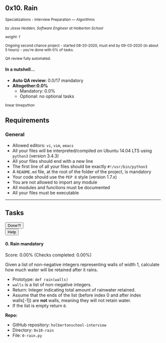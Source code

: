 <article class=""><div id="jigsaw-shortcut-lists"></div><h1 class="gap">0x10. Rain</h1><div id="project_id" style="display: none" data-project-id="508"></div><p class="sm-gap"><small><i class="fa fa-folder-open"></i> Specializations - Interview Preparation ― Algorithms </small></p><p><em><small><i class="fa fa-user"></i> by Jesse Hedden, Software Engineer at Holberton School </small></em></p><p><em><small><i class="fa fa-cogs"></i> weight: 1 </small></em></p><p><small><i class="fa fa-calendar"></i> Ongoing second chance project - started 08-20-2020, must end by 09-03-2020 (in about 5 hours) - you're done with <span id="student_task_done_percentage">0</span>% of tasks. </small></p><p><small><i class="fa fa-check-square"></i> QA review fully automated. </small></p><div class="gap clean well"><h4>In a nutshell…</h4><ul><li><strong>Auto QA review:</strong>	0.0/17 mandatory	</li><li><strong>Altogether:</strong><strong>0.0%</strong><ul><li>Mandatory: 0.0%</li><li>Optional: no optional tasks</li></ul></li></ul></div><p><small><i class="fa fa-tags"></i><span class="badge badge-tag">linear time</span><span class="badge badge-tag">python</span></small></p><article id="description" class="gap formatted-content"><h2>Requirements</h2><h3>General</h3><ul><li>Allowed editors: <code>vi</code>, <code>vim</code>, <code>emacs</code></li><li>All your files will be interpreted/compiled on Ubuntu 14.04 LTS using <code>python3</code> (version 3.4.3)</li><li>All your files should end with a new line</li><li>The first line of all your files should be exactly <code>#!/usr/bin/python3</code></li><li>A <code>README.md</code> file, at the root of the folder of the project, is mandatory</li><li>Your code should use the <code>PEP 8</code> style (version 1.7.x)</li><li>You are not allowed to import any module</li><li>All modules and functions must be documented</li><li>All your files must be executable</li></ul></article><!-- Servers --><!-- Tasks --><hr class="gap"><h2 class="gap">Tasks</h2><section class="formatted-content"><div data-role="task3795" data-position="1"><div class=" clearfix gap" id="task-3795"><span id="user_id" data-id="870"></span><div class="student_task_controls"><!-- button Done --><button class="student_task_done btn btn-default no" data-task-id="3795"><span class="no"><i class="fa fa-square-o"></i></span><span class="yes"><i class="fa fa-check-square-o"></i></span><span class="pending"><i class="fa fa-spinner fa-pulse"></i></span> Done<span class="no pending">?</span><span class="yes">!</span></button><br><!-- button Help! --><button class="users_done_for_task btn btn-default btn-default" data-task-id="3795" data-project-id="508" data-toggle="modal" data-target="#task-3795-users-done-modal"> Help </button></div><h4 class="task"> 0. Rain <span class="alert alert-warning mandatory-optional"> mandatory </span></h4><!-- Progress vs Score --><div class="task_progress_score_bar" data-task-id="3795" data-correction-id="127117"><div class="task_progress_bar" style="width: 0%;"><div class="task_score_bar"></div></div><div class="task_progress_score_text"> Score: <span class="task_score_value">0.00%</span> (<span class="task_progress_value">Checks completed: 0.00%</span>) </div></div><!-- Task Body --><p>Given a list of non-negative integers representing walls of width 1, calculate how much water will be retained after it rains. </p><ul><li>Prototype: <code>def rain(walls)</code></li><li><code>walls</code> is a list of non-negative integers.</li><li>Return: Integer indicating total amount of rainwater retained.</li><li>Assume that the ends of the list (before index 0 and after index walls[-1]) are <strong>not</strong> walls, meaning they will not retain water.</li><li>If the list is empty return <code>0</code>.</li></ul><precode language="" precodenum="0"></precode><!-- Task URLs --><!-- Github information --><p class="sm-gap"><strong>Repo:</strong></p><ul><li>GitHub repository: <code>holbertonschool-interview</code></li><li>Directory: <code>0x10-rain</code></li><li>File: <code>0-rain.py</code></li></ul><div class="student_correction_requests"><!-- DISABLE UNTIL MIGRATION
        <button class="task_whiteboard_modal btn btn-default size_three" data-task-id="3795" data-toggle="modal" data-target="#task-3795-whiteboard-modal">
          Whiteboard
        </button>
        <div class="modal fade task_whiteboard_modal" id="task-3795-whiteboard-modal" data-task-id="3795">
    <div class="modal-dialog modal-lg">
        <div class="modal-content">
            <div class="modal-header">
                <button type="button" class="close" data-dismiss="modal" aria-label="Close"><span aria-hidden="true">&times;</span></button>
                <h4 class="modal-title">Your Notes on "0. Rain"</h4>
            </div>
            <div class="modal-body">
                <div class="spinner gap">
                    <div class="bounce1"></div>
                    <div class="bounce2"></div>
                    <div class="bounce3"></div>
                </div>
                <div class="task-note-prompts-and-placeholders-container">
                    <button type="button" class="whiteboard-submit-button btn btn-primary">Submit</button>
                </div>
            </div>
        </div>
    </div>
</div>

      --><!-- Button test code --><button class="task_correction_modal btn btn-default size_three" data-task-id="3795" data-toggle="modal" data-target="#task-test-correction-3795-correction-modal"> Check your code? </button><!-- Button containers --><!-- Button for QA Review --><button class="task_get_qa_review btn btn-default size_three" data-task-id="3795" data-toggle="modal" data-target="#task-qa-review-3795-modal"> QA Review </button></div></div></div></section></article>


